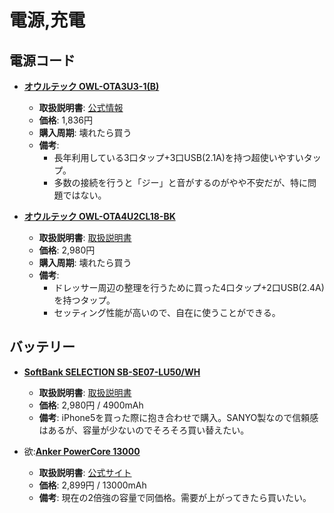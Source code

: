 電源,充電
====

電源コード
----

- [**オウルテック OWL-OTA3U3-1(B)**](https://www.amazon.co.jp/dp/B00BB3IKWU/)
  - **取扱説明書**: [公式情報](http://www.owltech.co.jp/products/ota3u3-1/)
  - **価格**: 1,836円
  - **購入周期**: 壊れたら買う
  - **備考**:
    - 長年利用している3口タップ+3口USB(2.1A)を持つ超使いやすいタップ。
    - 多数の接続を行うと「ジー」と音がするのがやや不安だが、特に問題ではない。

- [**オウルテック OWL-OTA4U2CL18-BK**](https://www.amazon.co.jp/dp/B016OKGHM4)
  - **取扱説明書**: [取扱説明書](http://www.owltech.co.jp/products/kaden/oatap/ota4u2cl18/)
  - **価格**: 2,980円
  - **購入周期**: 壊れたら買う
  - **備考**:
    - ドレッサー周辺の整理を行うために買った4口タップ+2口USB(2.4A)を持つタップ。
    - セッティング性能が高いので、自在に使うことができる。

バッテリー
----

- [**SoftBank SELECTION SB-SE07-LU50/WH**](https://www.amazon.co.jp/dp/B0099Z8AG8)
  - **取扱説明書**: [取扱説明書](https://www.softbankselection.jp/product/pdf/detail/manual_SB-SE07-LU50.pdf)
  - **価格**: 2,980円 / 4900mAh
  - **備考**: iPhone5を買った際に抱き合わせで購入。SANYO製なので信頼感はあるが、容量が少ないのでそろそろ買い替えたい。

- 欲:[**Anker PowerCore 13000**](https://www.amazon.co.jp/dp/B00Y05BQ9A)
  - **取扱説明書**: [公式サイト](https://jp.anker.com/products/A1215011)
  - **価格**: 2,899円 / 13000mAh
  - **備考**: 現在の2倍強の容量で同価格。需要が上がってきたら買いたい。
